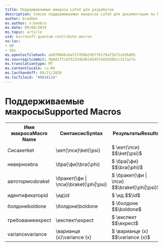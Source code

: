 ```yaml
---
title: Поддерживаемые макросы LaTeX для разработки
description: Список поддерживаемых макросов LaTeX для документации по Microsoft Quantum Development Kit.
author: bradben
ms.author: v-benbra
ms.date: 09/04/2019
ms.topic: article
uid: microsoft.quantum.contribute.macros
no-loc:
- Q#
- $$v
ms.openlocfilehash: ee078666c6a727d50b295ff6179af2b71c836d85
ms.sourcegitcommit: 9b0d1ffc8752334bd6145457a826505cc31fa27a
ms.translationtype: MT
ms.contentlocale: ru-RU
ms.lasthandoff: 09/21/2020
ms.locfileid: "90834114"
---
```

# <a name="supported-macros"></a><span data-ttu-id="c524f-103">Поддерживаемые макросы</span><span class="sxs-lookup"><span data-stu-id="c524f-103">Supported Macros</span></span>

<table>
<tr><th><span data-ttu-id="c524f-104">Имя макроса</span><span class="sxs-lookup"><span data-stu-id="c524f-104">Macro Name</span></span></th><th><span data-ttu-id="c524f-105">Синтаксис</span><span class="sxs-lookup"><span data-stu-id="c524f-105">Syntax</span></span></th><th><span data-ttu-id="c524f-106">Результаты</span><span class="sxs-lookup"><span data-stu-id="c524f-106">Results</span></span></th></tr>
<tr><td><span data-ttu-id="c524f-107">Сисакет</span><span class="sxs-lookup"><span data-stu-id="c524f-107">ket</span></span></td><td><span data-ttu-id="c524f-108">\кет{\пси}</span><span class="sxs-lookup"><span data-stu-id="c524f-108">\ket{\psi}</span></span></td><td><span data-ttu-id="c524f-109">$ \кет{\пси} $</span><span class="sxs-lookup"><span data-stu-id="c524f-109">$\ket{\psi}$</span></span></td></tr>
<tr><td><span data-ttu-id="c524f-110">неверное</span><span class="sxs-lookup"><span data-stu-id="c524f-110">bra</span></span></td><td><span data-ttu-id="c524f-111">\бра{\фи}</span><span class="sxs-lookup"><span data-stu-id="c524f-111">\bra{\phi}</span></span></td><td><span data-ttu-id="c524f-112">$ \бра{\фи} $</span><span class="sxs-lookup"><span data-stu-id="c524f-112">$\bra{\phi}$</span></span></td></tr>
<tr><td><span data-ttu-id="c524f-113">автотормоз</span><span class="sxs-lookup"><span data-stu-id="c524f-113">braket</span></span></td><td><span data-ttu-id="c524f-114">\бракет{\фи | \пси}</span><span class="sxs-lookup"><span data-stu-id="c524f-114">\braket{\phi|\psi}</span></span></td><td><span data-ttu-id="c524f-115">$ \бракет{\фи | \пси} $</span><span class="sxs-lookup"><span data-stu-id="c524f-115">$\braket{\phi|\psi}$</span></span></td></tr>
<tr><td><span data-ttu-id="c524f-116">идентификатор</span><span class="sxs-lookup"><span data-stu-id="c524f-116">id</span></span></td><td><span data-ttu-id="c524f-117">\ид</span><span class="sxs-lookup"><span data-stu-id="c524f-117">\id</span></span></td><td><span data-ttu-id="c524f-118">$ \ид $</span><span class="sxs-lookup"><span data-stu-id="c524f-118">$\id$</span></span></td></tr>
<tr><td><span data-ttu-id="c524f-119">болдоне</span><span class="sxs-lookup"><span data-stu-id="c524f-119">boldone</span></span></td><td><span data-ttu-id="c524f-120">\болдоне</span><span class="sxs-lookup"><span data-stu-id="c524f-120">\boldone</span></span></td><td><span data-ttu-id="c524f-121">$ \болдоне $</span><span class="sxs-lookup"><span data-stu-id="c524f-121">$\boldone$</span></span></td></tr>
<tr><td><span data-ttu-id="c524f-122">требование</span><span class="sxs-lookup"><span data-stu-id="c524f-122">expect</span></span></td><td><span data-ttu-id="c524f-123">\експект</span><span class="sxs-lookup"><span data-stu-id="c524f-123">\expect</span></span></td><td><span data-ttu-id="c524f-124">$ \експект $</span><span class="sxs-lookup"><span data-stu-id="c524f-124">$\expect$</span></span></td></tr>
<tr><td><span data-ttu-id="c524f-125">variance</span><span class="sxs-lookup"><span data-stu-id="c524f-125">variance</span></span></td><td><span data-ttu-id="c524f-126">\варианце (x)</span><span class="sxs-lookup"><span data-stu-id="c524f-126">\variance (x)</span></span></td><td><span data-ttu-id="c524f-127">$ \варианце (x) $</span><span class="sxs-lookup"><span data-stu-id="c524f-127">$\variance (x)$</span></span></td></tr>
</table>